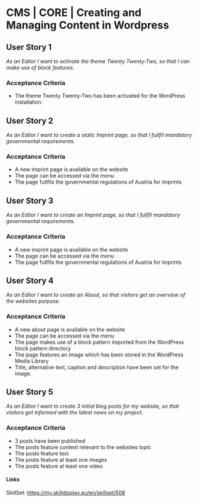 # CMS | CORE | Creating and Managing Content in Wordpress

## User Story 1
*As an Editor I want to activate the theme Twenty Twenty-Two, so that I can make use of block features.*

### Acceptance Criteria
- The theme Twenty Twenty-Two has been activated for the WordPress installation.

## User Story 2
*As an Editor I want to create a static Imprint page, so that I fullfil mandatory governmental requirements.*

### Acceptance Criteria
- A new imprint page is available on the website
- The page can be accessed via the menu
- The page fullfils the governmental regulations of Austria for imprints

## User Story 3
*As an Editor I want to create an Imprint page, so that I fullfil mandatory governmental requirements.*

### Acceptance Criteria
- A new imprint page is available on the website
- The page can be accessed via the menu
- The page fullfils the governmental regulations of Austria for imprints

## User Story 4
*As an Editor I want to create an About, so that visitors get an overview of the websites purpose.*

### Acceptance Criteria
- A new about page is available on the website
- The page can be accessed via the menu
- The page makes use of a block pattern imported from the WordPress block pattern directory
- The page features an image which has been stored in the WordPress Media Library
- Title, alternative text, caption and description have been set for the image.

## User Story 5
*As an Editor I want to create 3 initial blog posts for my website, so that visitors get informed with the latest news on my project.*

### Acceptance Criteria
- 3 posts have been published
- The posts feature content relevant to the websites topic
- The posts feature text
- The posts feature at least one images
- The posts feature at least one video

#### Links
SkillSet: https://my.skilldisplay.eu/en/skillset/508
